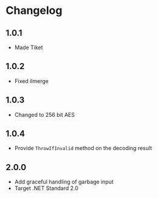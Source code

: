 # Changelog

## 1.0.1

* Made Tiket

## 1.0.2

* Fixed ilmerge

## 1.0.3

* Changed to 256 bit AES

## 1.0.4

* Provide `ThrowIfInvalid` method on the decoding result

## 2.0.0

* Add graceful handling of garbage input
* Target .NET Standard 2.0